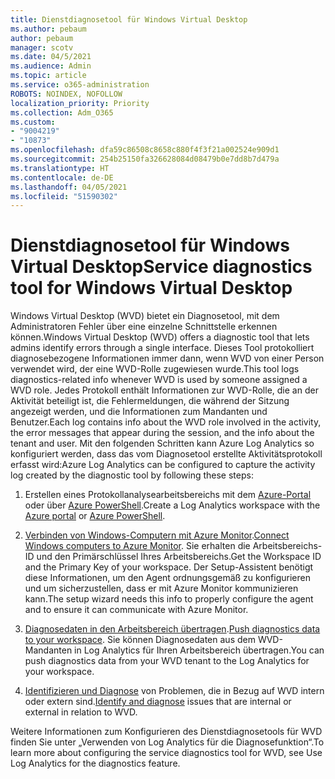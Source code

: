 ```yaml
---
title: Dienstdiagnosetool für Windows Virtual Desktop
ms.author: pebaum
author: pebaum
manager: scotv
ms.date: 04/5/2021
ms.audience: Admin
ms.topic: article
ms.service: o365-administration
ROBOTS: NOINDEX, NOFOLLOW
localization_priority: Priority
ms.collection: Adm_O365
ms.custom:
- "9004219"
- "10873"
ms.openlocfilehash: dfa59c86508c8658c880f4f3f21a002524e909d1
ms.sourcegitcommit: 254b25150fa326628084d08479b0e7dd8b7d479a
ms.translationtype: HT
ms.contentlocale: de-DE
ms.lasthandoff: 04/05/2021
ms.locfileid: "51590302"
---
```

# <a name="service-diagnostics-tool-for-windows-virtual-desktop"></a><span data-ttu-id="8a9db-102">Dienstdiagnosetool für Windows Virtual Desktop</span><span class="sxs-lookup"><span data-stu-id="8a9db-102">Service diagnostics tool for Windows Virtual Desktop</span></span>

<span data-ttu-id="8a9db-103">Windows Virtual Desktop (WVD) bietet ein Diagnosetool, mit dem Administratoren Fehler über eine einzelne Schnittstelle erkennen können.</span><span class="sxs-lookup"><span data-stu-id="8a9db-103">Windows Virtual Desktop (WVD) offers a diagnostic tool that lets admins identify errors through a single interface.</span></span> <span data-ttu-id="8a9db-104">Dieses Tool protokolliert diagnosebezogene Informationen immer dann, wenn WVD von einer Person verwendet wird, der eine WVD-Rolle zugewiesen wurde.</span><span class="sxs-lookup"><span data-stu-id="8a9db-104">This tool logs diagnostics-related info whenever WVD is used by someone assigned a WVD role.</span></span> <span data-ttu-id="8a9db-105">Jedes Protokoll enthält Informationen zur WVD-Rolle, die an der Aktivität beteiligt ist, die Fehlermeldungen, die während der Sitzung angezeigt werden, und die Informationen zum Mandanten und Benutzer.</span><span class="sxs-lookup"><span data-stu-id="8a9db-105">Each log contains info about the WVD role involved in the activity, the error messages that appear during the session, and the info about the tenant and user.</span></span> <span data-ttu-id="8a9db-106">Mit den folgenden Schritten kann Azure Log Analytics so konfiguriert werden, dass das vom Diagnosetool erstellte Aktivitätsprotokoll erfasst wird:</span><span class="sxs-lookup"><span data-stu-id="8a9db-106">Azure Log Analytics can be configured to capture the activity log created by the diagnostic tool by following these steps:</span></span>

1. <span data-ttu-id="8a9db-107">Erstellen eines Protokollanalysearbeitsbereichs mit dem [Azure-Portal](https://go.microsoft.com/fwlink/?linkid=2129500) oder über [Azure PowerShell](https://go.microsoft.com/fwlink/?linkid=2129501).</span><span class="sxs-lookup"><span data-stu-id="8a9db-107">Create a Log Analytics workspace with the [Azure portal](https://go.microsoft.com/fwlink/?linkid=2129500) or [Azure PowerShell](https://go.microsoft.com/fwlink/?linkid=2129501).</span></span>

1. <span data-ttu-id="8a9db-108">[Verbinden von Windows-Computern mit Azure Monitor](https://go.microsoft.com/fwlink/?linkid=2129913).</span><span class="sxs-lookup"><span data-stu-id="8a9db-108">[Connect Windows computers to Azure Monitor](https://go.microsoft.com/fwlink/?linkid=2129913).</span></span> <span data-ttu-id="8a9db-109">Sie erhalten die Arbeitsbereichs-ID und den Primärschlüssel Ihres Arbeitsbereichs.</span><span class="sxs-lookup"><span data-stu-id="8a9db-109">Get the Workspace ID and the Primary Key of your workspace.</span></span> <span data-ttu-id="8a9db-110">Der Setup-Assistent benötigt diese Informationen, um den Agent ordnungsgemäß zu konfigurieren und um sicherzustellen, dass er mit Azure Monitor kommunizieren kann.</span><span class="sxs-lookup"><span data-stu-id="8a9db-110">The setup wizard needs this info to properly configure the agent and to ensure it can communicate with Azure Monitor.</span></span>

1. <span data-ttu-id="8a9db-111">[Diagnosedaten in den Arbeitsbereich übertragen](https://go.microsoft.com/fwlink/?linkid=2128284).</span><span class="sxs-lookup"><span data-stu-id="8a9db-111">[Push diagnostics data to your workspace](https://go.microsoft.com/fwlink/?linkid=2128284).</span></span> <span data-ttu-id="8a9db-112">Sie können Diagnosedaten aus dem WVD-Mandanten in Log Analytics für Ihren Arbeitsbereich übertragen.</span><span class="sxs-lookup"><span data-stu-id="8a9db-112">You can push diagnostics data from your WVD tenant to the Log Analytics for your workspace.</span></span>

1. <span data-ttu-id="8a9db-113">[Identifizieren und Diagnose](https://docs.microsoft.com/azure/virtual-desktop/diagnostics-role-service#diagnose-issues-with-powershell) von Problemen, die in Bezug auf WVD intern oder extern sind.</span><span class="sxs-lookup"><span data-stu-id="8a9db-113">[Identify and diagnose](https://docs.microsoft.com/azure/virtual-desktop/diagnostics-role-service#diagnose-issues-with-powershell) issues that are internal or external in relation to WVD.</span></span>

<span data-ttu-id="8a9db-114">Weitere Informationen zum Konfigurieren des Dienstdiagnosetools für WVD finden Sie unter „Verwenden von Log Analytics für die Diagnosefunktion“.</span><span class="sxs-lookup"><span data-stu-id="8a9db-114">To learn more about configuring the service diagnostics tool for WVD, see Use Log Analytics for the diagnostics feature.</span></span>